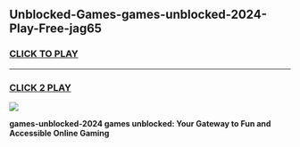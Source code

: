 
## Unblocked-Games-games-unblocked-2024-Play-Free-jag65
<h3>
<a href="https://premium76.site?title=games-unblocked-2024&ref=18A1">CLICK TO PLAY</a></h3>
<hr>

<h3>
<a href="https://premium76.site?title=games-unblocked-2024&ref=18A1">CLICK 2 PLAY</a>
  
</h3>

<a href="https://premium76.site?title=games-unblocked-2024&ref=18A1"><img src="https://clearcache.store/games.png"></a>


**games-unblocked-2024 games unblocked: Your Gateway to Fun and Accessible Online Gaming**
